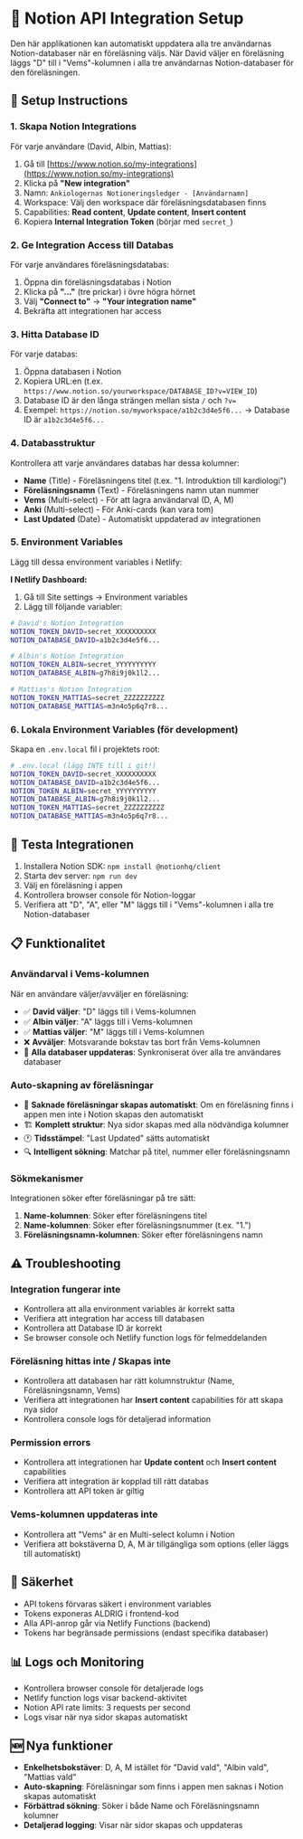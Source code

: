 # 📝 Notion API Integration Setup

Den här applikationen kan automatiskt uppdatera alla tre användarnas Notion-databaser när en föreläsning väljs. När David väljer en föreläsning läggs "D" till i "Vems"-kolumnen i alla tre användarnas Notion-databaser för den föreläsningen.

## 🔧 Setup Instructions

### 1. Skapa Notion Integrations

För varje användare (David, Albin, Mattias):

1. Gå till [https://www.notion.so/my-integrations](https://www.notion.so/my-integrations)
2. Klicka på **"New integration"**
3. Namn: `Ankiologernas Notioneringsledger - [Användarnamn]`
4. Workspace: Välj den workspace där föreläsningsdatabasen finns
5. Capabilities: **Read content**, **Update content**, **Insert content**
6. Kopiera **Internal Integration Token** (börjar med `secret_`)

### 2. Ge Integration Access till Databas

För varje användares föreläsningsdatabas:

1. Öppna din föreläsningsdatabas i Notion
2. Klicka på **"..."** (tre prickar) i övre högra hörnet
3. Välj **"Connect to"** → **"Your integration name"**
4. Bekräfta att integrationen har access

### 3. Hitta Database ID

För varje databas:

1. Öppna databasen i Notion
2. Kopiera URL:en (t.ex. `https://www.notion.so/yourworkspace/DATABASE_ID?v=VIEW_ID`)
3. Database ID är den långa strängen mellan sista `/` och `?v=`
4. Exempel: `https://notion.so/myworkspace/a1b2c3d4e5f6...` → Database ID är `a1b2c3d4e5f6...`

### 4. Databasstruktur

Kontrollera att varje användares databas har dessa kolumner:

- **Name** (Title) - Föreläsningens titel (t.ex. "1. Introduktion till kardiologi")
- **Föreläsningsnamn** (Text) - Föreläsningens namn utan nummer
- **Vems** (Multi-select) - För att lagra användarval (D, A, M)
- **Anki** (Multi-select) - För Anki-cards (kan vara tom)
- **Last Updated** (Date) - Automatiskt uppdaterad av integrationen

### 5. Environment Variables

Lägg till dessa environment variables i Netlify:

**I Netlify Dashboard:**
1. Gå till Site settings → Environment variables
2. Lägg till följande variabler:

```bash
# David's Notion Integration
NOTION_TOKEN_DAVID=secret_XXXXXXXXXX
NOTION_DATABASE_DAVID=a1b2c3d4e5f6...

# Albin's Notion Integration  
NOTION_TOKEN_ALBIN=secret_YYYYYYYYYY
NOTION_DATABASE_ALBIN=g7h8i9j0k1l2...

# Mattias's Notion Integration
NOTION_TOKEN_MATTIAS=secret_ZZZZZZZZZZ
NOTION_DATABASE_MATTIAS=m3n4o5p6q7r8...
```

### 6. Lokala Environment Variables (för development)

Skapa en `.env.local` fil i projektets root:

```bash
# .env.local (lägg INTE till i git!)
NOTION_TOKEN_DAVID=secret_XXXXXXXXXX
NOTION_DATABASE_DAVID=a1b2c3d4e5f6...
NOTION_TOKEN_ALBIN=secret_YYYYYYYYYY
NOTION_DATABASE_ALBIN=g7h8i9j0k1l2...
NOTION_TOKEN_MATTIAS=secret_ZZZZZZZZZZ
NOTION_DATABASE_MATTIAS=m3n4o5p6q7r8...
```

## 🚀 Testa Integrationen

1. Installera Notion SDK: `npm install @notionhq/client`
2. Starta dev server: `npm run dev`
3. Välj en föreläsning i appen
4. Kontrollera browser console för Notion-loggar
5. Verifiera att "D", "A", eller "M" läggs till i "Vems"-kolumnen i alla tre Notion-databaser

## 📋 Funktionalitet

### Användarval i Vems-kolumnen
När en användare väljer/avväljer en föreläsning:

- ✅ **David väljer**: "D" läggs till i Vems-kolumnen
- ✅ **Albin väljer**: "A" läggs till i Vems-kolumnen  
- ✅ **Mattias väljer**: "M" läggs till i Vems-kolumnen
- ❌ **Avväljer**: Motsvarande bokstav tas bort från Vems-kolumnen
- 🔄 **Alla databaser uppdateras**: Synkroniserat över alla tre användares databaser

### Auto-skapning av föreläsningar
- 📝 **Saknade föreläsningar skapas automatiskt**: Om en föreläsning finns i appen men inte i Notion skapas den automatiskt
- 🏗️ **Komplett struktur**: Nya sidor skapas med alla nödvändiga kolumner
- 🕐 **Tidsstämpel**: "Last Updated" sätts automatiskt
- 🔍 **Intelligent sökning**: Matchar på titel, nummer eller föreläsningsnamn

### Sökmekanismer
Integrationen söker efter föreläsningar på tre sätt:
1. **Name-kolumnen**: Söker efter föreläsningens titel
2. **Name-kolumnen**: Söker efter föreläsningsnummer (t.ex. "1.")
3. **Föreläsningsnamn-kolumnen**: Söker efter föreläsningens namn

## ⚠️ Troubleshooting

### Integration fungerar inte
- Kontrollera att alla environment variables är korrekt satta
- Verifiera att integration har access till databasen
- Kontrollera att Database ID är korrekt
- Se browser console och Netlify function logs för felmeddelanden

### Föreläsning hittas inte / Skapas inte
- Kontrollera att databasen har rätt kolumnstruktur (Name, Föreläsningsnamn, Vems)
- Verifiera att integrationen har **Insert content** capabilities för att skapa nya sidor
- Kontrollera console logs för detaljerad information

### Permission errors
- Kontrollera att integrationen har **Update content** och **Insert content** capabilities
- Verifiera att integration är kopplad till rätt databas
- Kontrollera att API token är giltig

### Vems-kolumnen uppdateras inte
- Kontrollera att "Vems" är en Multi-select kolumn i Notion
- Verifiera att bokstäverna D, A, M är tillgängliga som options (eller läggs till automatiskt)

## 🔐 Säkerhet

- API tokens förvaras säkert i environment variables
- Tokens exponeras ALDRIG i frontend-kod
- Alla API-anrop går via Netlify Functions (backend)
- Tokens har begränsade permissions (endast specifika databaser)

## 📊 Logs och Monitoring

- Kontrollera browser console för detaljerade logs
- Netlify function logs visar backend-aktivitet
- Notion API rate limits: 3 requests per second
- Logs visar när nya sidor skapas automatiskt

## 🆕 Nya funktioner

- **Enkelhetsbokstäver**: D, A, M istället för "David vald", "Albin vald", "Mattias vald"
- **Auto-skapning**: Föreläsningar som finns i appen men saknas i Notion skapas automatiskt
- **Förbättrad sökning**: Söker i både Name och Föreläsningsnamn kolumner
- **Detaljerad logging**: Visar när sidor skapas och uppdateras 